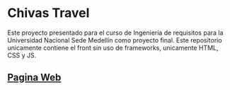 # Chivas Travel
Este proyecto presentado para el curso de Ingeniería de requisitos para la Universidad Nacional Sede Medellín como proyecto final.
Este repositorio unicamente contiene el front sin uso de frameworks, unicamente HTML, CSS y JS.

## [Pagina Web](https://straver00.github.io/Chivas-travel/)
